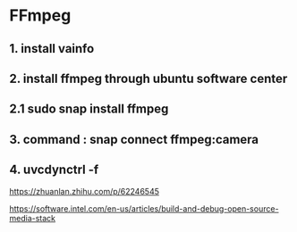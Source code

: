 # FFmpeg
## 1. install vainfo
## 2. install ffmpeg through ubuntu software center
## 2.1 sudo snap install ffmpeg
## 3. command : snap connect ffmpeg:camera
## 4. uvcdynctrl -f
https://zhuanlan.zhihu.com/p/62246545

https://software.intel.com/en-us/articles/build-and-debug-open-source-media-stack
